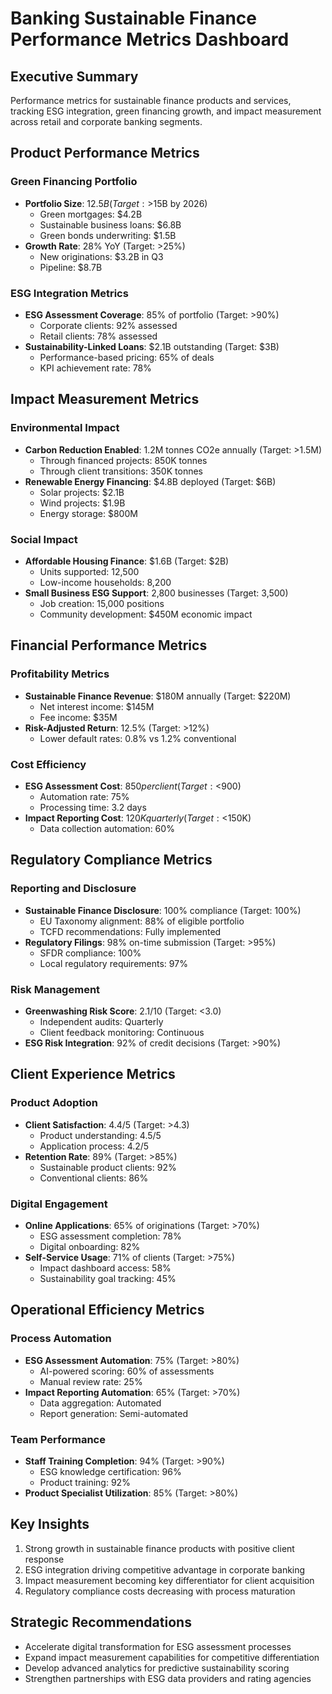 # Banking Sustainable Finance Performance Metrics Dashboard

## Executive Summary
Performance metrics for sustainable finance products and services, tracking ESG integration, green financing growth, and impact measurement across retail and corporate banking segments.

## Product Performance Metrics

### Green Financing Portfolio
- **Portfolio Size**: $12.5B (Target: >$15B by 2026)
  - Green mortgages: $4.2B
  - Sustainable business loans: $6.8B
  - Green bonds underwriting: $1.5B
- **Growth Rate**: 28% YoY (Target: >25%)
  - New originations: $3.2B in Q3
  - Pipeline: $8.7B

### ESG Integration Metrics
- **ESG Assessment Coverage**: 85% of portfolio (Target: >90%)
  - Corporate clients: 92% assessed
  - Retail clients: 78% assessed
- **Sustainability-Linked Loans**: $2.1B outstanding (Target: $3B)
  - Performance-based pricing: 65% of deals
  - KPI achievement rate: 78%

## Impact Measurement Metrics

### Environmental Impact
- **Carbon Reduction Enabled**: 1.2M tonnes CO2e annually (Target: >1.5M)
  - Through financed projects: 850K tonnes
  - Through client transitions: 350K tonnes
- **Renewable Energy Financing**: $4.8B deployed (Target: $6B)
  - Solar projects: $2.1B
  - Wind projects: $1.9B
  - Energy storage: $800M

### Social Impact
- **Affordable Housing Finance**: $1.6B (Target: $2B)
  - Units supported: 12,500
  - Low-income households: 8,200
- **Small Business ESG Support**: 2,800 businesses (Target: 3,500)
  - Job creation: 15,000 positions
  - Community development: $450M economic impact

## Financial Performance Metrics

### Profitability Metrics
- **Sustainable Finance Revenue**: $180M annually (Target: $220M)
  - Net interest income: $145M
  - Fee income: $35M
- **Risk-Adjusted Return**: 12.5% (Target: >12%)
  - Lower default rates: 0.8% vs 1.2% conventional

### Cost Efficiency
- **ESG Assessment Cost**: $850 per client (Target: <$900)
  - Automation rate: 75%
  - Processing time: 3.2 days
- **Impact Reporting Cost**: $120K quarterly (Target: <$150K)
  - Data collection automation: 60%

## Regulatory Compliance Metrics

### Reporting and Disclosure
- **Sustainable Finance Disclosure**: 100% compliance (Target: 100%)
  - EU Taxonomy alignment: 88% of eligible portfolio
  - TCFD recommendations: Fully implemented
- **Regulatory Filings**: 98% on-time submission (Target: >95%)
  - SFDR compliance: 100%
  - Local regulatory requirements: 97%

### Risk Management
- **Greenwashing Risk Score**: 2.1/10 (Target: <3.0)
  - Independent audits: Quarterly
  - Client feedback monitoring: Continuous
- **ESG Risk Integration**: 92% of credit decisions (Target: >90%)

## Client Experience Metrics

### Product Adoption
- **Client Satisfaction**: 4.4/5 (Target: >4.3)
  - Product understanding: 4.5/5
  - Application process: 4.2/5
- **Retention Rate**: 89% (Target: >85%)
  - Sustainable product clients: 92%
  - Conventional clients: 86%

### Digital Engagement
- **Online Applications**: 65% of originations (Target: >70%)
  - ESG assessment completion: 78%
  - Digital onboarding: 82%
- **Self-Service Usage**: 71% of clients (Target: >75%)
  - Impact dashboard access: 58%
  - Sustainability goal tracking: 45%

## Operational Efficiency Metrics

### Process Automation
- **ESG Assessment Automation**: 75% (Target: >80%)
  - AI-powered scoring: 60% of assessments
  - Manual review rate: 25%
- **Impact Reporting Automation**: 65% (Target: >70%)
  - Data aggregation: Automated
  - Report generation: Semi-automated

### Team Performance
- **Staff Training Completion**: 94% (Target: >90%)
  - ESG knowledge certification: 96%
  - Product training: 92%
- **Product Specialist Utilization**: 85% (Target: >80%)

## Key Insights
1. Strong growth in sustainable finance products with positive client response
2. ESG integration driving competitive advantage in corporate banking
3. Impact measurement becoming key differentiator for client acquisition
4. Regulatory compliance costs decreasing with process maturation

## Strategic Recommendations
- Accelerate digital transformation for ESG assessment processes
- Expand impact measurement capabilities for competitive differentiation
- Develop advanced analytics for predictive sustainability scoring
- Strengthen partnerships with ESG data providers and rating agencies
